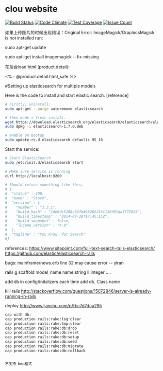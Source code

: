 # clou website
[![Build Status](https://travis-ci.org/xyixyi/clouwebsite.svg?branch=master)](https://travis-ci.org/xyixyi/clouwebsite)
[![Code Climate](https://codeclimate.com/github/xyixyi/clouwebsite/badges/gpa.svg)](https://codeclimate.com/github/xyixyi/clouwebsite)
[![Test Coverage](https://codeclimate.com/github/xyixyi/clouwebsite/badges/coverage.svg)](https://codeclimate.com/github/xyixyi/clouwebsite/coverage)
[![Issue Count](https://codeclimate.com/github/xyixyi/clouwebsite/badges/issue_count.svg)](https://codeclimate.com/github/xyixyi/clouwebsite)



如果上传图片的时候出现错误：Original Error: ImageMagick/GraphicsMagick is not installed
run:

sudo apt-get update

sudo apt-get install imagemagick --fix-missing

在后台load html (product.detail):
<div class="body" id="productbody"><%= @product.detail.html_safe %></div>

#Setting up elasticsearch for multiple models

Here is the code to install and start elastic search. [reference]

```sh
# Firstly, uninstall:
sudo apt-get --purge autoremove elasticsearch

# then made a fresh install.
wget https://download.elasticsearch.org/elasticsearch/elasticsearch/elasticsearch-1.7.0.deb
sudo dpkg -i elasticsearch-1.7.0.deb

# enable on bootup
sudo update-rc.d elasticsearch defaults 95 10
```

Start the service:
```sh
# Start ElasticSearch 
sudo /etc/init.d/elasticsearch start

# Make sure service is running
curl http://localhost:9200

# Should return something like this:
# {
#  "status" : 200,
#  "name" : "Storm",
#  "version" : {
#    "number" : "1.3.1",
#    "build_hash" : "2de6dc5268c32fb49b205233c138d93aaf772015",
#    "build_timestamp" : "2014-07-28T14:45:15Z",
#    "build_snapshot" : false,
#    "lucene_version" : "4.9"
#  },
#  "tagline" : "You Know, for Search"
#}
```
references:
https://www.sitepoint.com/full-text-search-rails-elasticsearch/
https://github.com/elastic/elasticsearch-rails


bugs:
mainframe/news.erb line 32 may cause error -- yiran


rails g scaffold model_name name:string ll:integer ....

add db in config/initalizers each time add db, Class name


kill rails
http://stackoverflow.com/questions/15072846/server-is-already-running-in-rails

deploy
http://www.jianshu.com/p/fbc7d7dca295

```sh
cap with db:
cap production rails:rake:log:clear
cap production rails:rake:tmp:clear
cap production rails:rake:db:drop
cap production rails:rake:db:reset
cap production rails:rake:db:setup
cap production rails:rake:db:seed
cap production rails:rake:db:migrate
cap production rails:rake:db:rollback
```

```sh

不支持 bmp格式
```

